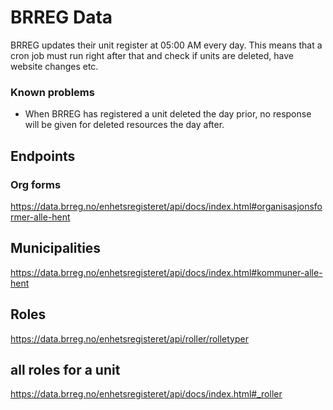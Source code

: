 # BRREG Data
BRREG updates their unit register at 05:00 AM every day. This means that a cron job must run right after that and check if units are deleted, have website changes etc.

### Known problems
- When BRREG has registered a unit deleted the day prior, no response will be given for deleted resources the day after.

## Endpoints

### Org forms
https://data.brreg.no/enhetsregisteret/api/docs/index.html#organisasjonsformer-alle-hent
## Municipalities
https://data.brreg.no/enhetsregisteret/api/docs/index.html#kommuner-alle-hent
## Roles
https://data.brreg.no/enhetsregisteret/api/roller/rolletyper
## all roles for a unit
https://data.brreg.no/enhetsregisteret/api/docs/index.html#_roller
